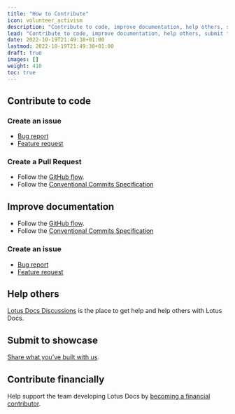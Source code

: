 ```yaml
---
title: "How to Contribute"
icon: volunteer_activism
description: "Contribute to code, improve documentation, help others, submit to showcase, and contribute financially."
lead: "Contribute to code, improve documentation, help others, submit to showcase, and contribute financially."
date: 2022-10-19T21:49:38+01:00
lastmod: 2022-10-19T21:49:38+01:00
draft: true
images: []
weight: 410
toc: true
---
```


## Contribute to code

### Create an issue

- [Bug report](https://github.com/colinwilson/lotusdocs/issues/new?template=bug-report---.md)
- [Feature request](https://github.com/colinwilson/lotusdocs/issues/new?template=feature-request---.md)

### Create a Pull Request

- Follow the [GitHub flow](https://guides.github.com/introduction/flow/).
- Follow the [Conventional Commits Specification](https://www.conventionalcommits.org/en/v1.0.0/)

## Improve documentation


- Follow the [GitHub flow](https://guides.github.com/introduction/flow/).
- Follow the [Conventional Commits Specification](https://www.conventionalcommits.org/en/v1.0.0/)

### Create an issue

- [Bug report](https://github.com/colinwilson/lotusdocs.vercel.app/issues/new?template=bug-report---.md)
- [Feature request](https://github.com/colinwilson/lotusdocs.vercel.app/issues/new?template=feature-request---.md)

## Help others

[Lotus Docs Discussions](https://github.com/colinwilson/lotusdocs/discussions) is the place to get help and help others with Lotus Docs.

## Submit to showcase

[Share what you’ve built with us](https://github.com/colinwilson/lotusdocs/discussions?discussions_q=category%3A%22Show+and+tell%22).

## Contribute financially

Help support the team developing Lotus Docs by [becoming a financial contributor](/docs/contributing/financial-contributions/).